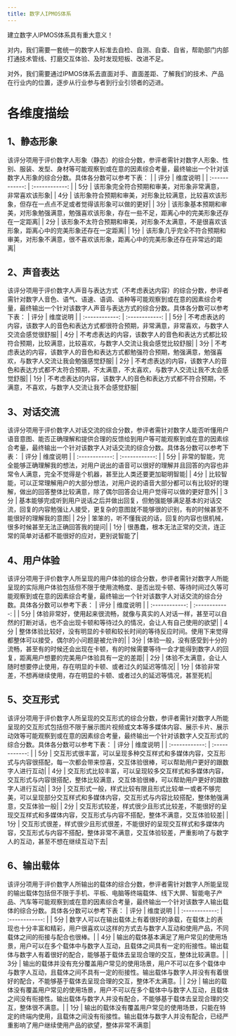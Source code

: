 ```yaml
---
title: 数字人IPMOS体系
---
```


建立数字人IPMOS体系具有重大意义！

对内，我们需要一套统一的数字人标准去自检、自测、自查、自省，帮助部门内部打通技术管线、打磨交互体验、及时发现短板、改进不足。

对外，我们需要通过IPMOS体系去直面对手、直面差距、了解我们的技术、产品在行业内的位置，逐步从行业参与者到行业引领者的迈进。

# 各维度描绘

## 1、静态形象

该评分项用于评价数字人形象（静态）的综合分数，参评者需针对数字人形象、性别、服装、发型、身材等可能观察到或在意的因素综合考量，最终输出一个针对该数字人形象的综合分数。具体各分数可以参考下表： |
|  评分 | 维度说明 |
| :------------: | :------------: |
| 5分	| 该形象完全符合预期和审美，对形象非常满意，非常喜欢该形象| 
| 4分	| 该形象符合预期和审美，对形象比较满意，比较喜欢该形象，但存在一点点不足或者觉得该形象可以做的更好| 
| 3分	| 该形象基本预期和审美，对形象勉强满意，勉强喜欢该形象，存在一些不足，距离心中的完美形象还存在一定距离| 
| 2分	| 该形象不太符合预期和审美，对形象不太满意，不是很喜欢该形象，距离心中的完美形象还存在一定距离| 
| 1分	| 该形象几乎完全不符合预期和审美，对形象不满意，很不喜欢该形象，距离心中的完美形象还存在非常远的距离| 

## 2、声音表达
该评分项用于评价数字人声音与表达方式（不考虑表达内容）的综合分数，参评者需针对数字人音色、语气、语速、语调、语种等可能观察到或在意的因素综合考量，最终输出一个针对该数字人声音与表达方式的综合分数。具体各分数可以参考下表：
|  评分 | 维度说明 |
| :------------: | :------------: |
| 5分	| 不考虑表达的内容，该数字人的音色和表达方式都很符合预期，非常满意，非常喜欢，与数字人交流会感觉很舒服| 
| 4分	| 不考虑表达的内容，该数字人的音色和表达方式都比较符合预期，比较满意，比较喜欢，与数字人交流让我会感觉比较舒服| 
| 3分	| 不考虑表达的内容，该数字人的音色和表达方式都勉强符合预期，勉强满意，勉强喜欢，与数字人交流让我会勉强感觉舒服| 
| 2分	| 不考虑表达的内容，该数字人的音色和表达方式都不太符合预期，不太满意，不太喜欢，与数字人交流让我不太会感觉舒服| 
| 1分	| 不考虑表达的内容，该数字人的音色和表达方式都不符合预期，不满意，不喜欢，与数字人交流让我不会感觉舒服| 

## 3、对话交流
该评分项用于评价数字人对话交流的综合分数，参评者需针对数字人能否听懂用户语音意图、能否正确理解和提供合理的反馈给到用户等可能观察到或在意的因素综合考量，最终输出一个针对该数字人对话交流的综合分数。具体各分数可以参考下表：
|  评分 | 维度说明 |
| :------------: | :------------: |
| 5分	| 非常的智能，完全能够正确理解我的想法，对用户说出的语音可以很好的理解并且回答的内容也非常令人满意，完全不觉得是个机器，甚至比人类还要更加聪明智能| 
| 4分	| 比较智能，可以正常理解用户的大部分想法，对用户说的语音大部分都可以有比较好的理解，做出的回答整体比较满意，除了偶尔回答会让用户觉得可以做的更好意外| 
| 3分	| 基本能够完成听到用户说话之后并做出回复，但勉强能够满足基本的对话交流，回复的内容勉强让人接受，更复杂的意图就不能够很的识别，有的时候甚至不能很好的理解我的意图| 
| 2分	| 笨笨的，听不懂我说的话，回复的内容也很机械，很多时候甚至无法正确回答我的提问| 
| 1分	| 很愚蠢，根本无法正常的交流，连正常的简单对话都不能很好的应对，更别说智能了| 

## 4、用户体验
该评分项用于评价数字人所呈现的用户体验的综合分数，参评者需针对数字人所能呈现的实际用户体验包括但不限于使用流畅度、是否出现卡顿、等待时间过久等可能观察到或在意的因素综合考量，最终输出一个针对该数字人对话交流的综合分数。具体各分数可以参考下表：
|  评分 | 维度说明 |
| :------------: | :------------: |
| 5分	| 体验非常好，使用起来很流畅，就像与真实的人对话一样，甚至可以自然的打断对话，也不会出现卡顿和等待过久的情况，会让人有自己使用的欲望| 
| 4分	| 整体体验比较好，没有明显的卡顿和较长时间的等待反应时间。使用下来觉得都整体可以接受，偶尔的小问题是被允许的| 
| 3分	| 体验一般，没有感受到十分的流畅，甚至有的时候还会出现在卡顿，有的时候需要等待一会才能得到数字人的回复，距离用户想要的完美用户体验具有一定的差距| 
| 2分	| 体验不太满意，会让人随时想要停止使用，存在明显的卡顿、或者过久的延迟等情况| 
| 1分	| 体验非常差，不想再继续使用，存在明显的卡顿、或者过久的延迟等情况，甚至死机| 

## 5、交互形式
该评分项用于评价数字人所呈现的交互形式的综合分数，参评者需针对数字人所能呈现的交互形式包括但不限于展示图片视频或文本等多媒体内容、展示卡片、展示动效等可能观察到或在意的因素综合考量，最终输出一个针对该数字人交互形式的综合分数。具体各分数可以参考下表：
|  评分 | 维度说明 |
| :------------: | :------------: |
| 5分	| 交互形式很丰富，可以呈现多种交互样式和多媒体内容，交互形式与内容很搭配，每一次都会带来惊喜，交互体验很棒，可以帮助用户更好的跟数字人进行互动| 
| 4分	| 交互形式比较丰富，可以呈现较多交互样式和多媒体内容，交互形式与内容很搭配，整体比较满意，交互体验很棒，可以帮助用户更好的跟数字人进行互动| 
| 3分	| 交互形式一般，样式比较有限且形式比较单一或者不够完美，可以呈现部分交互样式和多媒体内容，交互形式与内容比较搭配，整体勉强满意，交互体验一般| 
| 2分	| 交互形式较差，样式很少且形式比较差，不能很好的呈现交互样式和多媒体内容，交互形式与内容不搭配，整体不满意，交互体验较差| 
| 1分	| 交互形式很差，样式很少且形式很差，不能很好的呈现交互样式和多媒体内容，交互形式与内容不搭配，整体非常不满意，交互体验较差，严重影响了与数字人的互动，甚至不想在继续互动下去| 

## 6、输出载体
该评分项用于评价数字人所输出的载体的综合分数，参评者需针对数字人所能呈现的输出载体包括但不限于手机、平板、电脑等终端载体、线下大屏、智能电子产品、汽车等可能观察到或在意的因素综合考量，最终输出一个针对该数字人输出载体的综合分数。具体各分数可以参考下表：
|  评分 | 维度说明 |
| :------------: | :------------: |
| 5分	| 数字人可以在输出载体上有着很好的承载，在载体上的表现也十分丰富和精彩，用户很喜欢以这样的方式去与数字人互动和使用产品，不同载体之间的衔接与配合也很棒。| 
| 4分	| 输出的载体基本满足了用户常见的使用场景，用户可以在多个载体中与数字人互动，且载体之间具有一定的衔接性。输出载体与数字人有着很好的配合，能够基于载体去呈现合理的交互，整体比较满意。| 
| 3分	| 输出的载体并没有充分覆盖用户常见的使用场景，用户不可以在多个载体中与数字人互动，且载体之间不具有一定的衔接性。输出载体与数字人并没有有着很好的配合，不能够基于载体去呈现合理的交互，整体不太满意。| 
| 2分	| 输出的载体没有覆盖用户常见的使用场景，用户不可以在多个载体中与数字人互动，且载体之间没有衔接性。输出载体与数字人并没有配合，不能够基于载体去呈现合理的交互，整体很不满意。| 
| 1分	| 输出的载体没有覆盖用户常见的使用场景，只能在特定的终端内使用，且载体之间没有衔接性。输出载体与数字人并没有配合，已经严重影响了用户继续使用产品的欲望，整体非常不满意| 

